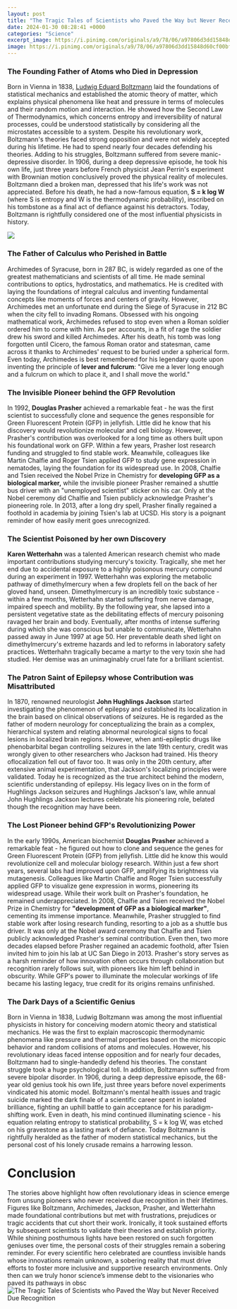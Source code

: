 ```yaml
---
layout: post
title: "The Tragic Tales of Scientists who Paved the Way but Never Received Due Recognition"
date: 2024-01-30 08:28:41 +0000
categories: "Science"
excerpt_image: https://i.pinimg.com/originals/a9/78/06/a97806d3dd15848d60cf00bf612a31b7.jpg
image: https://i.pinimg.com/originals/a9/78/06/a97806d3dd15848d60cf00bf612a31b7.jpg
---
```


### The Founding Father of Atoms who Died in Depression
Born in Vienna in 1838, [Ludwig Eduard Boltzmann](https://fistore.mysenprints.com/collection/adcox) laid the foundations of statistical mechanics and established the atomic theory of matter, which explains physical phenomena like heat and pressure in terms of molecules and their random motion and interaction. He showed how the Second Law of Thermodynamics, which concerns entropy and irreversibility of natural processes, could be understood statistically by considering all the microstates accessible to a system. Despite his revolutionary work, Boltzmann's theories faced strong opposition and were not widely accepted during his lifetime. He had to spend nearly four decades defending his theories. 
Adding to his struggles, Boltzmann suffered from severe manic-depressive disorder. In 1906, during a deep depressive episode, he took his own life, just three years before French physicist Jean Perrin's experiment with Brownian motion conclusively proved the physical reality of molecules. Boltzmann died a broken man, depressed that his life's work was not appreciated. Before his death, he had a now-famous equation, **S = k log W** (where S is entropy and W is the thermodynamic probability), inscribed on his tombstone as a final act of defiance against his detractors. Today, Boltzmann is rightfully considered one of the most influential physicists in history.

![](https://cdn.mos.cms.futurecdn.net/RgNsLF79QWNTwGWD7SVNDi-1200-80.jpg)
### The Father of Calculus who Perished in Battle 
Archimedes of Syracuse, born in 287 BC, is widely regarded as one of the greatest mathematicians and scientists of all time. He made seminal contributions to optics, hydrostatics, and mathematics. He is credited with laying the foundations of integral calculus and inventing fundamental concepts like moments of forces and centers of gravity. However, Archimedes met an unfortunate end during the Siege of Syracuse in 212 BC when the city fell to invading Romans. 
Obsessed with his ongoing mathematical work, Archimedes refused to stop even when a Roman soldier ordered him to come with him. As per accounts, in a fit of rage the soldier drew his sword and killed Archimedes. After his death, his tomb was long forgotten until Cicero, the famous Roman orator and statesman, came across it thanks to Archimedes' request to be buried under a spherical form. Even today, Archimedes is best remembered for his legendary quote upon inventing the principle of **lever and fulcrum**: "Give me a lever long enough and a fulcrum on which to place it, and I shall move the world."
### The Invisible Pioneer behind the GFP Revolution  
In 1992, **Douglas Prasher** achieved a remarkable feat - he was the first scientist to successfully clone and sequence the genes responsible for Green Fluorescent Protein (GFP) in jellyfish. Little did he know that his discovery would revolutionize molecular and cell biology. However, Prasher's contribution was overlooked for a long time as others built upon his foundational work on GFP. 
Within a few years, Prasher lost research funding and struggled to find stable work. Meanwhile, colleagues like Martin Chalfie and Roger Tsien applied GFP to study gene expression in nematodes, laying the foundation for its widespread use. In 2008, Chalfie and Tsien received the Nobel Prize in Chemistry for **developing GFP as a biological marker,** while the invisible pioneer Prasher remained a shuttle bus driver with an "unemployed scientist" sticker on his car. Only at the Nobel ceremony did Chalfie and Tsien publicly acknowledge Prasher's pioneering role. In 2013, after a long dry spell, Prasher finally regained a foothold in academia by joining Tsien's lab at UCSD. His story is a poignant reminder of how easily merit goes unrecognized.
### The Scientist Poisoned by her own Discovery
**Karen Wetterhahn** was a talented American research chemist who made important contributions studying mercury's toxicity. Tragically, she met her end due to accidental exposure to a highly poisonous mercury compound during an experiment in 1997. Wetterhahn was exploring the metabolic pathway of dimethylmercury when a few droplets fell on the back of her gloved hand, unseen. 
Dimethylmercury is an incredibly toxic substance - within a few months, Wetterhahn started suffering from nerve damage, impaired speech and mobility. By the following year, she lapsed into a persistent vegetative state as the debilitating effects of mercury poisoning ravaged her brain and body. Eventually, after months of intense suffering during which she was conscious but unable to communicate, Wetterhahn passed away in June 1997 at age 50. Her preventable death shed light on dimethylmercury's extreme hazards and led to reforms in laboratory safety practices. Wetterhahn tragically became a martyr to the very toxin she had studied. Her demise was an unimaginably cruel fate for a brilliant scientist.
### The Patron Saint of Epilepsy whose Contribution was Misattributed
In 1870, renowned neurologist **John Hughlings Jackson** started investigating the phenomenon of epilepsy and established its localization in the brain based on clinical observations of seizures. He is regarded as the father of modern neurology for conceptualizing the brain as a complex, hierarchical system and relating abnormal neurological signs to focal lesions in localized brain regions. 
However, when anti-epileptic drugs like phenobarbital began controlling seizures in the late 19th century, credit was wrongly given to other researchers who Jackson had trained. His theory oflocalization fell out of favor too. It was only in the 20th century, after extensive animal experimentation, that Jackson's localizing principles were validated. Today he is recognized as the true architect behind the modern, scientific understanding of epilepsy. His legacy lives on in the form of Hughlings Jackson seizures and Hughlings Jackson's law, while annual John Hughlings Jackson lectures celebrate his pioneering role, belated though the recognition may have been. 
### The Lost Pioneer behind GFP's Revolutionizing Power
In the early 1990s, American biochemist **Douglas Prasher** achieved a remarkable feat - he figured out how to clone and sequence the genes for Green Fluorescent Protein (GFP) from jellyfish. Little did he know this would revolutionize cell and molecular biology research. Within just a few short years, several labs had improved upon GFP, amplifying its brightness via mutagenesis. 
Colleagues like Martin Chalfie and Roger Tsien successfully applied GFP to visualize gene expression in worms, pioneering its widespread usage. While their work built on Prasher's foundation, he remained underappreciated. In 2008, Chalfie and Tsien received the Nobel Prize in Chemistry for **"development of GFP as a biological marker"**, cementing its immense importance. Meanwhile, Prasher struggled to find stable work after losing research funding, resorting to a job as a shuttle bus driver. It was only at the Nobel award ceremony that Chalfie and Tsien publicly acknowledged Prasher's seminal contribution. 
Even then, two more decades elapsed before Prasher regained an academic foothold, after Tsien invited him to join his lab at UC San Diego in 2013. Prasher's story serves as a harsh reminder of how innovation often occurs through collaboration but recognition rarely follows suit, with pioneers like him left behind in obscurity. While GFP's power to illuminate the molecular workings of life became his lasting legacy, true credit for its origins remains unfinished.
### The Dark Days of a Scientific Genius 
Born in Vienna in 1838, Ludwig Boltzmann was among the most influential physicists in history for conceiving modern atomic theory and statistical mechanics. He was the first to explain macroscopic thermodynamic phenomena like pressure and thermal properties based on the microscopic behavior and random collisions of atoms and molecules. However, his revolutionary ideas faced intense opposition and for nearly four decades, Boltzmann had to single-handedly defend his theories. 
The constant struggle took a huge psychological toll. In addition, Boltzmann suffered from severe bipolar disorder. In 1906, during a deep depressive episode, the 68-year old genius took his own life, just three years before novel experiments vindicated his atomic model. Boltzmann's mental health issues and tragic suicide marked the dark finale of a scientific career spent in isolated brilliance, fighting an uphill battle to gain acceptance for his paradigm-shifting work. Even in death, his mind continued illuminating science - his equation relating entropy to statistical probability, S = k log W, was etched on his gravestone as a lasting mark of defiance. Today Boltzmann is rightfully heralded as the father of modern statistical mechanics, but the personal cost of his lonely crusade remains a harrowing lesson.
# Conclusion
The stories above highlight how often revolutionary ideas in science emerge from unsung pioneers who never received due recognition in their lifetimes. Figures like Boltzmann, Archimedes, Jackson, Prasher, and Wetterhahn made foundational contributions but met with frustrations, prejudices or tragic accidents that cut short their work. Ironically, it took sustained efforts by subsequent scientists to validate their theories and establish priority. While shining posthumous lights have been restored on such forgotten geniuses over time, the personal costs of their struggles remain a sobering reminder. For every scientific hero celebrated are countless invisible hands whose innovations remain unknown, a sobering reality that must drive efforts to foster more inclusive and supportive research environments. Only then can we truly honor science’s immense debt to the visionaries who paved its pathways in obsc
![The Tragic Tales of Scientists who Paved the Way but Never Received Due Recognition](https://i.pinimg.com/originals/a9/78/06/a97806d3dd15848d60cf00bf612a31b7.jpg)